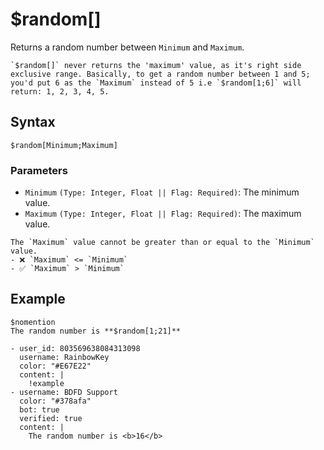 # $random[]
Returns a random number between `Minimum` and `Maximum`.

```admonish warning
`$random[]` never returns the 'maximum' value, as it's right side exclusive range. Basically, to get a random number between 1 and 5; you'd put 6 as the `Maximum` instead of 5 i.e `$random[1;6]` will return: 1, 2, 3, 4, 5.
```

## Syntax
```
$random[Minimum;Maximum]
````

### Parameters 
- `Minimum` `(Type: Integer, Float || Flag: Required)`: The minimum value.
- `Maximum` `(Type: Integer, Float || Flag: Required)`: The maximum value.

```admonish failure
The `Maximum` value cannot be greater than or equal to the `Minimum` value.
- ❌ `Maximum` <= `Minimum`
- ✅ `Maximum` > `Minimum`
```

## Example
```
$nomention
The random number is **$random[1;21]**
```

``` discord yaml
- user_id: 803569638084313098
  username: RainbowKey
  color: "#E67E22"
  content: |
    !example
- username: BDFD Support
  color: "#378afa"
  bot: true
  verified: true
  content: |
    The random number is <b>16</b>
```

